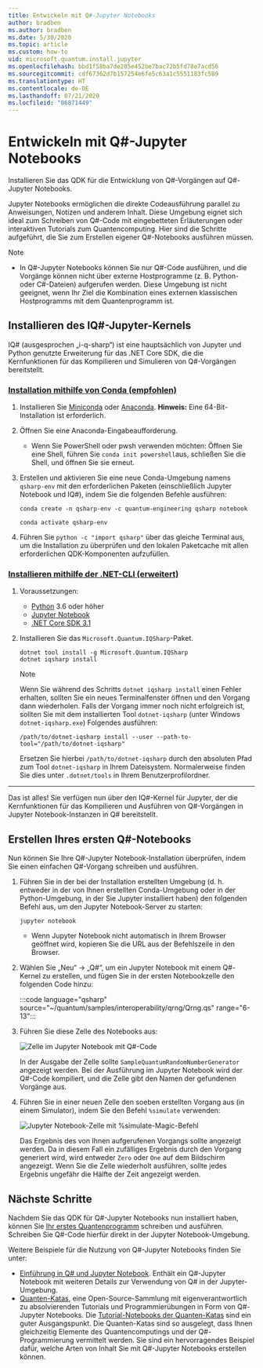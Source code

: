 ```yaml
---
title: Entwickeln mit Q#-Jupyter Notebooks
author: bradben
ms.author: bradben
ms.date: 5/30/2020
ms.topic: article
ms.custom: how-to
uid: microsoft.quantum.install.jupyter
ms.openlocfilehash: bbd1f58ba7de205e452be7bac72b5fd78e7acd56
ms.sourcegitcommit: cdf67362d7b157254e6fe5c63a1c5551183fc589
ms.translationtype: HT
ms.contentlocale: de-DE
ms.lasthandoff: 07/21/2020
ms.locfileid: "86871449"
---
```

# <a name="develop-with-q-jupyter-notebooks"></a>Entwickeln mit Q#-Jupyter Notebooks

Installieren Sie das QDK für die Entwicklung von Q#-Vorgängen auf Q#-Jupyter Notebooks.

Jupyter Notebooks ermöglichen die direkte Codeausführung parallel zu Anweisungen, Notizen und anderem Inhalt. Diese Umgebung eignet sich ideal zum Schreiben von Q#-Code mit eingebetteten Erläuterungen oder interaktiven Tutorials zum Quantencomputing. Hier sind die Schritte aufgeführt, die Sie zum Erstellen eigener Q#-Notebooks ausführen müssen.

> [!NOTE]
> * In Q#-Jupyter Notebooks können Sie nur Q#-Code ausführen, und die Vorgänge können nicht über externe Hostprogramme (z. B. Python- oder C#-Dateien) aufgerufen werden. Diese Umgebung ist nicht geeignet, wenn Ihr Ziel die Kombination eines externen klassischen Hostprogramms mit dem Quantenprogramm ist.

## <a name="install-the-iq-jupyter-kernel"></a>Installieren des IQ#-Jupyter-Kernels

IQ# (ausgesprochen „i-q-sharp“) ist eine hauptsächlich von Jupyter und Python genutzte Erweiterung für das .NET Core SDK, die die Kernfunktionen für das Kompilieren und Simulieren von Q#-Vorgängen bereitstellt.

### <a name="install-using-conda-recommended"></a>[Installation mithilfe von Conda (empfohlen)](#tab/tabid-conda)

1. Installieren Sie [Miniconda](https://docs.conda.io/en/latest/miniconda.html) oder [Anaconda](https://www.anaconda.com/products/individual#Downloads). **Hinweis:** Eine 64-Bit-Installation ist erforderlich.

1. Öffnen Sie eine Anaconda-Eingabeaufforderung.

   - Wenn Sie PowerShell oder pwsh verwenden möchten: Öffnen Sie eine Shell, führen Sie `conda init powershell`aus, schließen Sie die Shell, und öffnen Sie sie erneut.

1. Erstellen und aktivieren Sie eine neue Conda-Umgebung namens `qsharp-env` mit den erforderlichen Paketen (einschließlich Jupyter Notebook und IQ#), indem Sie die folgenden Befehle ausführen:

    ```
    conda create -n qsharp-env -c quantum-engineering qsharp notebook

    conda activate qsharp-env
    ```

1. Führen Sie `python -c "import qsharp"` über das gleiche Terminal aus, um die Installation zu überprüfen und den lokalen Paketcache mit allen erforderlichen QDK-Komponenten aufzufüllen.

### <a name="install-using-net-cli-advanced"></a>[Installieren mithilfe der .NET-CLI (erweitert)](#tab/tabid-dotnetcli)

1. Voraussetzungen:

    - [Python](https://www.python.org/downloads/) 3.6 oder höher
    - [Jupyter Notebook](https://jupyter.readthedocs.io/en/latest/install.html)
    - [.NET Core SDK 3.1](https://dotnet.microsoft.com/download/dotnet-core/3.1)

1. Installieren Sie das `Microsoft.Quantum.IQSharp`-Paket.

    ```dotnetcli
    dotnet tool install -g Microsoft.Quantum.IQSharp
    dotnet iqsharp install
    ```

    > [!NOTE]
    > Wenn Sie während des Schritts `dotnet iqsharp install` einen Fehler erhalten, sollten Sie ein neues Terminalfenster öffnen und den Vorgang dann wiederholen.
    > Falls der Vorgang immer noch nicht erfolgreich ist, sollten Sie mit dem installierten Tool `dotnet-iqsharp` (unter Windows `dotnet-iqsharp.exe`) Folgendes ausführen:
    > ```
    > /path/to/dotnet-iqsharp install --user --path-to-tool="/path/to/dotnet-iqsharp"
    > ```
    > Ersetzen Sie hierbei `/path/to/dotnet-iqsharp` durch den absoluten Pfad zum Tool `dotnet-iqsharp` in Ihrem Dateisystem.
    > Normalerweise finden Sie dies unter `.dotnet/tools` in Ihrem Benutzerprofilordner.
    
***

Das ist alles! Sie verfügen nun über den IQ#-Kernel für Jupyter, der die Kernfunktionen für das Kompilieren und Ausführen von Q#-Vorgängen in Jupyter Notebook-Instanzen in Q# bereitstellt.

## <a name="create-your-first-q-notebook"></a>Erstellen Ihres ersten Q#-Notebooks

Nun können Sie Ihre Q#-Jupyter Notebook-Installation überprüfen, indem Sie einen einfachen Q#-Vorgang schreiben und ausführen.

1. Führen Sie in der bei der Installation erstellten Umgebung (d. h. entweder in der von Ihnen erstellten Conda-Umgebung oder in der Python-Umgebung, in der Sie Jupyter installiert haben) den folgenden Befehl aus, um den Jupyter Notebook-Server zu starten:

    ```
    jupyter notebook
    ```

    - Wenn Jupyter Notebook nicht automatisch in Ihrem Browser geöffnet wird, kopieren Sie die URL aus der Befehlszeile in den Browser.

1. Wählen Sie „Neu“ → „Q#“, um ein Jupyter Notebook mit einem Q#-Kernel zu erstellen, und fügen Sie in der ersten Notebookzelle den folgenden Code hinzu:

    :::code language="qsharp" source="~/quantum/samples/interoperability/qrng/Qrng.qs" range="6-13":::

1. Führen Sie diese Zelle des Notebooks aus:

    ![Zelle im Jupyter Notebook mit Q#-Code](~/media/install-guide-jupyter.png)

    In der Ausgabe der Zelle sollte `SampleQuantumRandomNumberGenerator` angezeigt werden. Bei der Ausführung im Jupyter Notebook wird der Q#-Code kompiliert, und die Zelle gibt den Namen der gefundenen Vorgänge aus.

1. Führen Sie in einer neuen Zelle den soeben erstellten Vorgang aus (in einem Simulator), indem Sie den Befehl `%simulate` verwenden:

    ![Jupyter Notebook-Zelle mit %simulate-Magic-Befehl](~/media/install-guide-jupyter-simulate.png)

    Das Ergebnis des von Ihnen aufgerufenen Vorgangs sollte angezeigt werden. Da in diesem Fall ein zufälliges Ergebnis durch den Vorgang generiert wird, wird entweder `Zero` oder `One` auf dem Bildschirm angezeigt. Wenn Sie die Zelle wiederholt ausführen, sollte jedes Ergebnis ungefähr die Hälfte der Zeit angezeigt werden.

## <a name="next-steps"></a>Nächste Schritte

Nachdem Sie das QDK für Q#-Jupyter Notebooks nun installiert haben, können Sie [Ihr erstes Quantenprogramm](xref:microsoft.quantum.quickstarts.qrng) schreiben und ausführen. Schreiben Sie Q#-Code hierfür direkt in der Jupyter Notebook-Umgebung.

Weitere Beispiele für die Nutzung von Q#-Jupyter Notebooks finden Sie unter:

- [Einführung in Q# und Jupyter Notebook](https://docs.microsoft.com/samples/microsoft/quantum/intro-to-qsharp-jupyter/). Enthält ein Q#-Jupyter Notebook mit weiteren Details zur Verwendung von Q# in der Jupyter-Umgebung.
- [Quanten-Katas](xref:microsoft.quantum.overview.katas), eine Open-Source-Sammlung mit eigenverantwortlich zu absolvierenden Tutorials und Programmierübungen in Form von Q#-Jupyter Notebooks. Die [Tutorial-Notebooks der Quanten-Katas](https://github.com/microsoft/QuantumKatas#tutorial-topics) sind ein guter Ausgangspunkt. Die Quanten-Katas sind so ausgelegt, dass Ihnen gleichzeitig Elemente des Quantencomputings und der Q#-Programmierung vermittelt werden. Sie sind ein hervorragendes Beispiel dafür, welche Arten von Inhalt Sie mit Q#-Jupyter Notebooks erstellen können.
